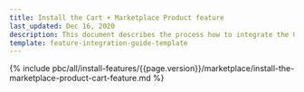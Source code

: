 ```yaml
---
title: Install the Cart + Marketplace Product feature
last_updated: Dec 16, 2020
description: This document describes the process how to integrate the Cart + Marketplace Product feature into a Spryker project.
template: feature-integration-guide-template
---
```


{% include pbc/all/install-features/{{page.version}}/marketplace/install-the-marketplace-product-cart-feature.md %} <!-- To edit, see /_includes/pbc/all/install-features/202212.0/marketplace/install-the-marketplace-product-cart-feature.md -->
